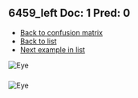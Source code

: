 ## 6459_left Doc: 1 Pred: 0
- [Back to confusion matrix](https://github.com/juliandewit/kaggle_retinopathy/blob/master/matrix.md)
- [Back to list](https://github.com/juliandewit/kaggle_retinopathy/blob/master/lists/10/list.md)
- [Next example in list](https://github.com/juliandewit/kaggle_retinopathy/blob/master/lists/10/65/6529_right.md)

![Eye](https://retinopaty.blob.core.windows.net/size1024/6459_left_1.jpeg)

### 

![Eye]()
